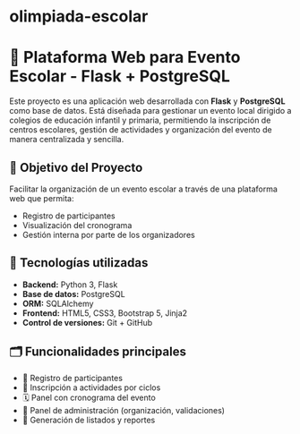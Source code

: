 # olimpiada-escolar
# 🏫 Plataforma Web para Evento Escolar - Flask + PostgreSQL

Este proyecto es una aplicación web desarrollada con **Flask** y **PostgreSQL** como base de datos. Está diseñada para gestionar un evento local dirigido a colegios de educación infantil y primaria, permitiendo la inscripción de centros escolares, gestión de actividades y organización del evento de manera centralizada y sencilla.

## 🎯 Objetivo del Proyecto

Facilitar la organización de un evento escolar a través de una plataforma web que permita:

- Registro de participantes
- Visualización del cronograma
- Gestión interna por parte de los organizadores

## 🚀 Tecnologías utilizadas

- **Backend:** Python 3, Flask
- **Base de datos:** PostgreSQL
- **ORM:** SQLAlchemy
- **Frontend:** HTML5, CSS3, Bootstrap 5, Jinja2
- **Control de versiones:** Git + GitHub

## 🗂️ Funcionalidades principales

- 📝 Registro de participantes
- 🎫 Inscripción a actividades por ciclos
- 🗓️ Panel con cronograma del evento
- 🔐 Panel de administración (organización, validaciones)
- 📄 Generación de listados y reportes
